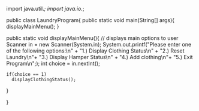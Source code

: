 import java.util.*;
import java.io.*;

public class LaundryProgram{
  public static void main(String[] args){
    displayMainMenu();
  }
  
  public static void displayMainMenu(){ // displays main options to user
    Scanner in = new Scanner(System.in);
    System.out.printf("Please enter one of the following options:\n" + 
                      "1.) Display Clothing Status\n" +
                      "2.) Reset Laundry\n"+
                      "3.) Display Hamper Status\n" +
                      "4.) Add clothing\n"+
                      "5.) Exit Program\n";);
    int choice = in.nextInt();
    
    if(choice == 1)
      displayClothingStatus();
      
      
    
  }
  
}
